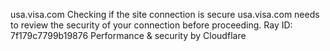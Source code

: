 usa.visa.com
Checking if the site connection is secure
usa.visa.com needs to review the security of your connection before proceeding.
Ray ID: 7f179c7799b19876
Performance & security by Cloudflare